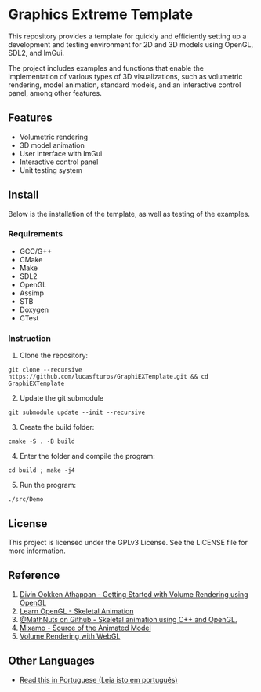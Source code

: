 # Graphics Extreme Template

This repository provides a template for quickly and efficiently setting up a development and testing environment for 2D and 3D models using OpenGL, SDL2, and ImGui.

The project includes examples and functions that enable the implementation of various types of 3D visualizations, such as volumetric rendering, model animation, standard models, and an interactive control panel, among other features.

## Features

-   Volumetric rendering
-   3D model animation
-   User interface with ImGui
-   Interactive control panel
-   Unit testing system

## Install

Below is the installation of the template, as well as testing of the examples.

### Requirements

-   GCC/G++
-   CMake
-   Make
-   SDL2
-   OpenGL
-   Assimp
-   STB
-   Doxygen
-   CTest

### Instruction

1. Clone the repository:

```
git clone --recursive https://github.com/lucasfturos/GraphiEXTemplate.git && cd GraphiEXTemplate
```

2. Update the git submodule

```
git submodule update --init --recursive
```

3. Create the build folder:

```
cmake -S . -B build
```

4. Enter the folder and compile the program:

```
cd build ; make -j4
```

5. Run the program:

```
./src/Demo
```

## License

This project is licensed under the GPLv3 License. See the LICENSE file for more information.

## Reference

1. [Divin Ookken Athappan - Getting Started with Volume Rendering using OpenGL](https://www.codeproject.com/Articles/352270/Getting-Started-with-Volume-Rendering-using-OpenGL)
2. [Learn OpenGL - Skeletal Animation](https://learnopengl.com/Guest-Articles/2020/Skeletal-Animation)
3. [@MathNuts on Github - Skeletal animation using C++ and OpenGL.](https://github.com/MathNuts/SkeletalAnimation)
4. [Mixamo - Source of the Animated Model](https://www.mixamo.com/)
5. [Volume Rendering with WebGL](https://www.willusher.io/webgl/2019/01/13/volume-rendering-with-webgl/)

## Other Languages

-   [Read this in Portuguese (Leia isto em português)](docs/README-pt-br.md)
